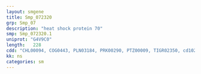 ```yaml
---
layout: smgene
title: Smp_072320
grp: Smp_07
description: "heat shock protein 70"
smp: Smp_072320.1
uniprot: "G4V9C0"
length:   228
cdd: "CHL00094, COG0443, PLN03184, PRK00290, PTZ00009, TIGR02350, cd10233, cl17037, pfam00012"
kk: ns
categories: sm
---
```


